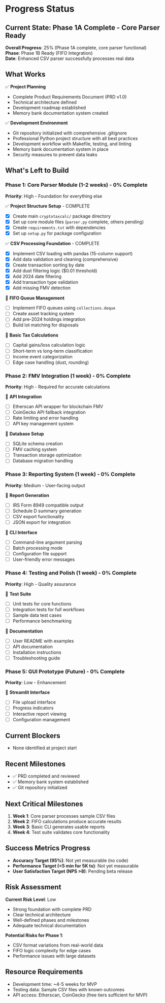# Progress Status

## Current State: Phase 1A Complete - Core Parser Ready
**Overall Progress**: 25% (Phase 1A complete, core parser functional)  
**Phase**: Phase 1B Ready (FIFO Integration)  
**Date**: Enhanced CSV parser successfully processes real data  

## What Works
✅ **Project Planning**
- Complete Product Requirements Document (PRD v1.0)
- Technical architecture defined
- Development roadmap established
- Memory bank documentation system created

✅ **Development Environment**
- Git repository initialized with comprehensive .gitignore
- Professional Python project structure with all best practices
- Development workflow with Makefile, testing, and linting
- Memory bank documentation system in place
- Security measures to prevent data leaks

## What's Left to Build

### Phase 1: Core Parser Module (1-2 weeks) - 0% Complete
**Priority**: High - Foundation for everything else

✅ **Project Structure Setup** - COMPLETE
- [x] Create main `cryptotaxcalc/` package directory
- [x] Set up core module files (`parser.py` complete, others pending)
- [x] Create `requirements.txt` with dependencies
- [x] Set up `setup.py` for package configuration

✅ **CSV Processing Foundation** - COMPLETE
- [x] Implement CSV loading with pandas (15-column support)
- [x] Add data validation and cleaning (comprehensive)
- [x] Create transaction sorting by date
- [x] Add dust filtering logic ($0.01 threshold)
- [x] Add 2024 date filtering
- [x] Add transaction type validation
- [x] Add missing FMV detection

🔲 **FIFO Queue Management**
- [ ] Implement FIFO queues using `collections.deque`
- [ ] Create asset tracking system
- [ ] Add pre-2024 holdings integration
- [ ] Build lot matching for disposals

🔲 **Basic Tax Calculations**
- [ ] Capital gains/loss calculation logic
- [ ] Short-term vs long-term classification
- [ ] Income event categorization
- [ ] Edge case handling (dust, rounding)

### Phase 2: FMV Integration (1 week) - 0% Complete
**Priority**: High - Required for accurate calculations

🔲 **API Integration**
- [ ] Etherscan API wrapper for blockchain FMV
- [ ] CoinGecko API fallback integration
- [ ] Rate limiting and error handling
- [ ] API key management system

🔲 **Database Setup**
- [ ] SQLite schema creation
- [ ] FMV caching system
- [ ] Transaction storage optimization
- [ ] Database migration handling

### Phase 3: Reporting System (1 week) - 0% Complete
**Priority**: Medium - User-facing output

🔲 **Report Generation**
- [ ] IRS Form 8949 compatible output
- [ ] Schedule D summary generation
- [ ] CSV export functionality
- [ ] JSON export for integration

🔲 **CLI Interface**
- [ ] Command-line argument parsing
- [ ] Batch processing mode
- [ ] Configuration file support
- [ ] User-friendly error messages

### Phase 4: Testing and Polish (1 week) - 0% Complete
**Priority**: High - Quality assurance

🔲 **Test Suite**
- [ ] Unit tests for core functions
- [ ] Integration tests for full workflows
- [ ] Sample data test cases
- [ ] Performance benchmarking

🔲 **Documentation**
- [ ] User README with examples
- [ ] API documentation
- [ ] Installation instructions
- [ ] Troubleshooting guide

### Phase 5: GUI Prototype (Future) - 0% Complete
**Priority**: Low - Enhancement

🔲 **Streamlit Interface**
- [ ] File upload interface
- [ ] Progress indicators
- [ ] Interactive report viewing
- [ ] Configuration management

## Current Blockers
- None identified at project start

## Recent Milestones
- ✅ PRD completed and reviewed
- ✅ Memory bank system established
- ✅ Git repository initialized

## Next Critical Milestones
1. **Week 1**: Core parser processes sample CSV files
2. **Week 2**: FIFO calculations produce accurate results
3. **Week 3**: Basic CLI generates usable reports
4. **Week 4**: Test suite validates core functionality

## Success Metrics Progress
- **Accuracy Target (95%)**: Not yet measurable (no code)
- **Performance Target (<5 min for 5K tx)**: Not yet measurable
- **User Satisfaction Target (NPS >8)**: Pending beta release

## Risk Assessment
**Current Risk Level**: Low
- Strong foundation with complete PRD
- Clear technical architecture
- Well-defined phases and milestones
- Adequate technical documentation

**Potential Risks for Phase 1**:
- CSV format variations from real-world data
- FIFO logic complexity for edge cases
- Performance issues with large datasets

## Resource Requirements
- Development time: ~4-5 weeks for MVP
- Testing data: Sample CSV files with known outcomes
- API access: Etherscan, CoinGecko (free tiers sufficient for MVP) 